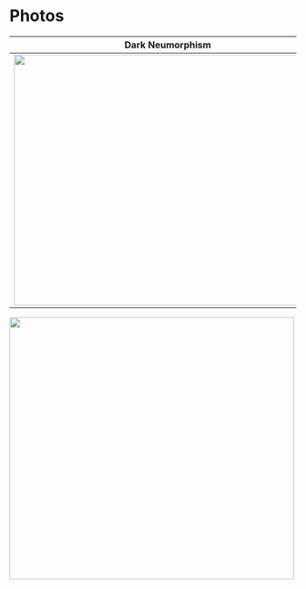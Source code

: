 # Photos
Dark Neumorphism           |  White Neumorphism
:-------------------------:|:-------------------------:
<a href="https://www.bulmasites.com/demo/Dark-SoftUi"> <img src="https://www.bulmasites.com/assets/DarkSoftUI.png" height="440" width="540"> </a>  |  <a href="https://www.bulmasites.com/demo/White-SoftUI"> <img src="https://www.bulmasites.com/assets/WhiteSoftUI.png" height="440" width="540"> </a>


<a href="https://www.bulmasites.com/demo/Left-Login"> <img src="https://www.bulmasites.com/assets/Left-Login.png" height="460" width="500"> </a>
